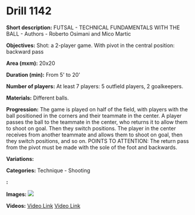 # Drill 1142

**Short description:**
FUTSAL - TECHNICAL FUNDAMENTALS WITH THE BALL - Authors - Roberto Osimani and Mico Martic

**Objectives:**
Shot: a 2-player game. With pivot in the central position: backward pass

**Area (mxm):**
20x20

**Duration (min):**
From 5' to 20'

**Number of players:**
At least 7 players: 5 outfield players, 2 goalkeepers.

**Materials:**
Different balls.

**Progression:**
The game is played on half of the field, with players with the ball positioned in the corners and their teammate in the center. A player passes the ball to the teammate in the center, who returns it to allow them to shoot on goal. Then they switch positions. The player in the center receives from another teammate and allows them to shoot on goal, then they switch positions, and so on. POINTS TO ATTENTION: The return pass from the pivot must be made with the sole of the foot and backwards.

**Variations:**


**Categories:**
Technique - Shooting

**:**


**Images:**
![](https://www.coachingfutsal.com/\images\35f7df27c4fe72c0c5dbc61d9e87d534d82f052737b1d75faf5b871980923e39e9da623554a7fefc50055c6f9997817f903812292146425606e440d75a63584152c1ebf88a488.jpg)

**Videos:**
[Video Link](https://www.youtube.com/embed/WXp3VUX8GXY)
[Video Link](https://www.youtube.com/embed/vwjdWzha9q0)

